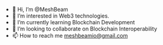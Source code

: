 - 👋 Hi, I’m @MeshBeam
- 👀 I’m interested in Web3 technologies. 
- 🌱 I’m currently learning Blockchain Development
- 💞️ I’m looking to collaborate on Blockchain Interoperability 
- 📫 How to reach me meshbeamio@gmail.com 

<!---
MeshBeam/MeshBeam is a ✨ special ✨ repository because its `README.md` (this file) appears on your GitHub profile.
You can click the Preview link to take a look at your changes.
--->

